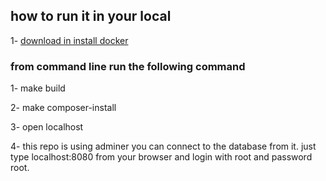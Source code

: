 <h2>how to run it in your local</h2>
1- <a href="https://docs.docker.com/install/">download in install docker</a>

### from command line run the following command ###
1- make build

2- make composer-install

3- open localhost

4- this repo is using adminer you can connect to the database from it. just type localhost:8080 from your browser and login with root and password root.
 

